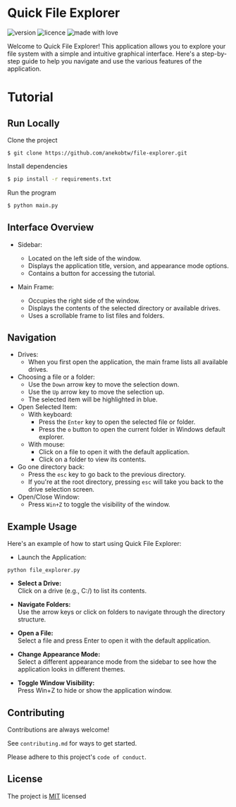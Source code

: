 # Quick File Explorer
![version](https://img.shields.io/badge/Project_version-1.0.0-blue)
![licence](https://img.shields.io/badge/License-MIT-green)
![made with love](https://img.shields.io/badge/Made_with-Love-red)
 
Welcome to Quick File Explorer! This application allows you to explore your file system with a simple and intuitive graphical interface. Here's a step-by-step guide to help you navigate and use the various features of the application.

# Tutorial
## Run Locally
Clone the project

```
$ git clone https://github.com/anekobtw/file-explorer.git
```

Install dependencies

```bash
$ pip install -r requirements.txt
```

Run the program

```bash
$ python main.py
```

## Interface Overview
- Sidebar:
  - Located on the left side of the window.
  - Displays the application title, version, and appearance mode options.
  - Contains a button for accessing the tutorial.

- Main Frame:
  - Occupies the right side of the window.
  - Displays the contents of the selected directory or available drives.
  - Uses a scrollable frame to list files and folders.

## Navigation
- Drives:
    - When you first open the application, the main frame lists all available drives.
- Choosing a file or a folder:
    - Use the `Down` arrow key to move the selection down.
    - Use the `Up` arrow key to move the selection up.
    - The selected item will be highlighted in blue.
- Open Selected Item:
    - With keyboard:
        - Press the `Enter` key to open the selected file or folder.
        - Press the `o` button to open the current folder in Windows default explorer.
    - With mouse:
        - Click on a file to open it with the default application.
        - Click on a folder to view its contents.
- Go one directory back:
    - Press the `esc` key to go back to the previous directory.
    - If you're at the root directory, pressing `esc` will take you back to the drive selection screen.
- Open/Close Window:
    - Press `Win+Z` to toggle the visibility of the window.

## Example Usage
Here's an example of how to start using Quick File Explorer:

- Launch the Application:
```
python file_explorer.py
```

- **Select a Drive:**\
Click on a drive (e.g., C:/) to list its contents.

- **Navigate Folders:**\
Use the arrow keys or click on folders to navigate through the directory structure.

- **Open a File:**\
Select a file and press Enter to open it with the default application.

- **Change Appearance Mode:**\
Select a different appearance mode from the sidebar to see how the application looks in different themes.

- **Toggle Window Visibility:**\
Press Win+Z to hide or show the application window.

## Contributing
Contributions are always welcome!

See `contributing.md` for ways to get started.

Please adhere to this project's `code of conduct`.
## License
The project is [MIT](https://choosealicense.com/licenses/mit/) licensed
